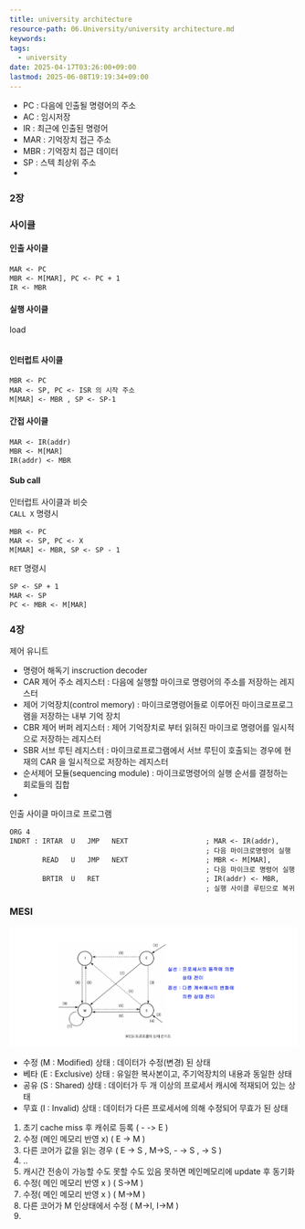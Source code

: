 ```yaml
---
title: university architecture
resource-path: 06.University/university architecture.md
keywords:
tags:
  - university
date: 2025-04-17T03:26:00+09:00
lastmod: 2025-06-08T19:19:34+09:00
---
```

- PC : 다음에 인출될 명령어의 주소
- AC : 임시저장
- IR : 최근에 인출된 명령어
- MAR : 기억장치 접근 주소
- MBR : 기억장치 접근 데이터
- SP : 스텍 최상위 주소
- 


### 2장
### 사이클
#### 인출 사이클

```assembly
MAR <- PC
MBR <- M[MAR], PC <- PC + 1
IR <- MBR
```

#### 실행 사이클
load

```json

```

#### 인터럽트 사이클

```assembly
MBR <- PC
MAR <- SP, PC <- ISR 의 시작 주소
M[MAR] <- MBR , SP <- SP-1
```

#### 간접 사이클

```assembly
MAR <- IR(addr)
MBR <- M[MAR]
IR(addr) <- MBR
```

#### Sub call
인터럽트 사이클과 비슷  
`CALL X` 명령시

```assembly
MBR <- PC
MAR <- SP, PC <- X
M[MAR] <- MBR, SP <- SP - 1
```

`RET` 명령시

```assembly
SP <- SP + 1
MAR <- SP
PC <- MBR <- M[MAR]
```

### 4장

제어 유니트  
- 명령어 해독기 inscruction decoder
- CAR 제어 주소 레지스터 : 다음에 실행할 마이크로 명령어의 주소를 저장하는 레지스터
- 제어 기억장치(control memory) : 마이크로명령어들로 이루어진 마이크로프로그램을 저장하는 내부 기억 장치
- CBR 제어 버퍼 레지스터 : 제어 기억장치로 부터 읽혀진 마이크로 명령어를 일시적으로 저장하는 레지스터
- SBR 서브 루틴 레지스터 : 마이크로프로그램에서 서브 루틴이 호출되는 경우에 현재의 CAR 을 일시적으로 저장하는 레지스터
- 순서제어 모듈(sequencing module) : 마이크로명령어의 실행 순서를 결정하는 회로들의 집합
- 


인출 사이클 마이크로 프로그램

```assembly
ORG 4
INDRT : IRTAR  U   JMP   NEXT                   ; MAR <- IR(addr),
											    ; 다음 마이크로명령어 실행
		READ   U   JMP   NEXT                   ; MBR <- M[MAR],
											    ; 다음 마이크로 명령어 실행  
		BRTIR  U   RET                          ; IR(addr) <- MBR,
												; 실행 사이클 루틴으로 복귀
```

### MESI
![](../08.media/20250608140639-1749360099887-image.png)
- 수정 (M : Modified) 상태 : 데이터가 수정(변경) 된 상태
- 베타 (E : Exclusive) 상태 : 유일한 복사본이고, 주기억장치의 내용과 동일한 상태
- 공유 (S : Shared) 상태 : 데이터가 두 개 이상의 프로세서 캐시에 적재되어 있는 상태
- 무효 (I : Invalid) 상태 : 데이터가 다른 프로세서에 의해 수정되어 무효가 된 상태

1. 초기 cache miss 후 캐쉬로 등록 ( - -> E )
2. 수정 (메인 메모리 반영  x) ( E -> M )
3. 다른 코어가 값을 읽는 경우 ( E -> S , M->S, - -> S , -> S )
4. ..
5. 캐시간 전송이 가능할 수도 못할 수도 있음 못하면 메인메모리에 update 후 동기화
6. 수정( 메인 메모리 반영 x ) ( S->M )
7. 수정( 메인 메모리 반영 x ) ( M->M )
8. 다른 코어가 M 인상태에서 수정 ( M->I, I->M )
9. 